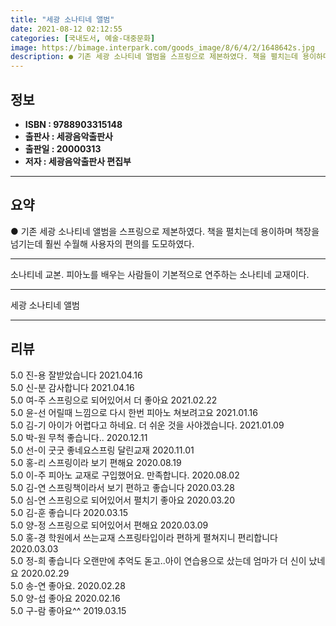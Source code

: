 ```yaml
---
title: "세광 소나티네 앨범"
date: 2021-08-12 02:12:55
categories: [국내도서, 예술-대중문화]
image: https://bimage.interpark.com/goods_image/8/6/4/2/1648642s.jpg
description: ● 기존 세광 소나티네 앨범을 스프링으로 제본하였다. 책을 펼치는데 용이하며 책장을 넘기는데 훨씬 수월해 사용자의 편의를 도모하였다.
---
```


## **정보**

- **ISBN : 9788903315148**
- **출판사 : 세광음악출판사**
- **출판일 : 20000313**
- **저자 : 세광음악출판사 편집부**

------



## **요약**

●  기존 세광 소나티네 앨범을 스프링으로 제본하였다. 책을 펼치는데 용이하며 책장을 넘기는데 훨씬 수월해 사용자의 편의를 도모하였다.

------

소나티네 교본. 피아노를 배우는 사람들이 기본적으로 연주하는 소나티네 교재이다.

------


세광 소나티네 앨범 

------


## **리뷰** 

5.0 진-용 잘받았습니다  2021.04.16 <br/>5.0 신-분 감사합니다  2021.04.16 <br/>5.0 여-주 스프링으로 되어있어서 더 좋아요 2021.02.22 <br/>5.0 윤-선 어릴때 느낌으로 다시 한번 피아노 쳐보려고요 2021.01.16 <br/>5.0 김-기 아이가 어렵다고 하네요. 더 쉬운 것을 사야겠습니다. 2021.01.09 <br/>5.0 박-원 무척 좋습니다.. 2020.12.11 <br/>5.0 선-이 굿굿
좋네요스프링 달린교재 2020.11.01 <br/>5.0 홍-리 스프링이라 보기 편해요 2020.08.19 <br/>5.0 이-주 피아노 교재로 구입했어요. 만족합니다. 2020.08.02 <br/>5.0 김-연 스프링책이라서 보기 편하고 좋습니다 2020.03.28 <br/>5.0 심-연 스프링으로 되어있어서 펼치기 좋아요 2020.03.20 <br/>5.0 김-훈 좋습니다 2020.03.15 <br/>5.0 양-정 스프링으로 되어있어서 편해요 2020.03.09 <br/>5.0 홍-경 학원에서 쓰는교재 스프링타입이라 편하게 펼쳐지니 편리합니다 2020.03.03 <br/>5.0 정-희 좋습니다 오랜만에 추억도 돋고..아이 연습용으로  샀는데 엄마가 더 신이 났네요 2020.02.29 <br/>5.0 송-연 좋아요. 2020.02.28 <br/>5.0 양-섭 좋아요 2020.02.16 <br/>5.0 구-람 좋아요^^ 2019.03.15 <br/>